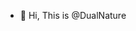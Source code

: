 - 👋 Hi, This is @DualNature

<!---
DualNature-Org/DualNature-Org is a ✨ special ✨ repository because its `README.md` (this file) appears on your GitHub profile.
You can click the Preview link to take a look at your changes.
--->
